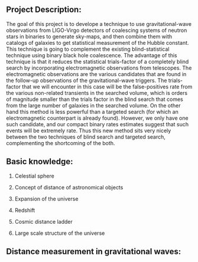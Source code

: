 
Project Description:
--------------------

The goal of this project is to develope a technique to use 
gravitational-wave observations from LIGO-Virgo detectors
of coalescing systems of neutron stars in binaries to 
generate sky-maps, and then combine them with catalogs of 
galaxies to get statistical measurement of the Hubble
constant. This technique is going to complement the existing
blind-statistical technique using binary black hole coalescence.
The advantage of this technique is that it reduces the statistical
trials-factor of a completely blind search by incorporating
electromagnetic observations from telescopes. The electromagnetic
observations are the various candidates that are found in the 
follow-up observations of the gravitational-wave triggers. The 
trials-factor that we will encounter in this case will be the 
false-positives rate from the various non-related transients in 
the searched volume, which is orders of magnitude smaller than 
the trials factor in the blind search that comes from the large 
number of galaxies in the searched volume. On the other hand
this method is less powerful than a targeted search (for which
an electromagnetic counterpart is already found). However, we 
only have one such candidate, and our compact binary rates estimates
suggest that such events will be extremely rate. Thus this new method
sits very nicely between the two techniques of blind search and 
targeted search, complementing the shortcoming of the both.




Basic knowledge: 
----------------

1. Celestial sphere

2. Concept of distance of astronomical objects

3. Expansion of the universe

4. Redshift 

5. Cosmic distance ladder

6. Large scale structure of the universe 



Distance measurement in gravitational waves:
--------------------------------------------




